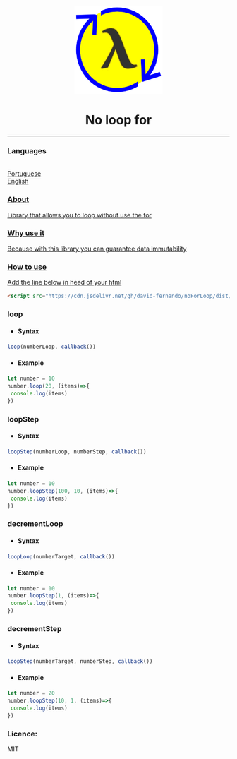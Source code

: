 <p align="center">
  <a href="" rel="noopener">
 <img width=200px height=200px src="icon/icon.png" alt="No loop for"></a>
</p>

<h1 align="center">No loop for</h1>

---

### Languages
<ul style="display:inline; list-style-type:none">
  <li style="list-style-type:none"><a href="LEIAME.md">Portuguese</li>
  <li style="list-style-type:none"><a href="#">English</li>
</ul>

### About
Library that allows you to loop without use the for

### Why use it
Because with this library you can guarantee data immutability

### How to use
Add the line below in head of your html
```html
<script src="https://cdn.jsdelivr.net/gh/david-fernando/noForLoop/dist/noforloop.js"></script>
```
### loop
   - #### Syntax
  ```javascript
  loop(numberLoop, callback())
  ```
  - #### Example
  ```javascript
  let number = 10
  number.loop(20, (items)=>{
   console.log(items)
  })
  ```
### loopStep
   - #### Syntax
  ```javascript
  loopStep(numberLoop, numberStep, callback())
  ```
  - #### Example
  ```javascript
  let number = 10
  number.loopStep(100, 10, (items)=>{
   console.log(items)
  })
  ```
  

### decrementLoop
   - #### Syntax
  ```javascript
  loopLoop(numberTarget, callback())
  ```
  - #### Example
  ```javascript
  let number = 10
  number.loopStep(1, (items)=>{
   console.log(items)
  })
  ```
  
### decrementStep
   - #### Syntax
  ```javascript
  loopStep(numberTarget, numberStep, callback())
  ```
  - #### Example
  ```javascript
  let number = 20
  number.loopStep(10, 1, (items)=>{
   console.log(items)
  })
  ```

### Licence:
MIT
